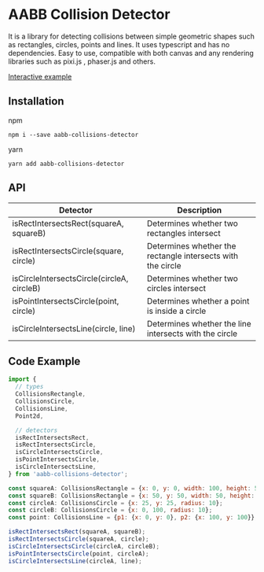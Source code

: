 # AABB Collision Detector

It is a library for detecting collisions between simple geometric shapes such as rectangles, circles, points and lines. It uses typescript and has no dependencies. Easy to use, compatible with both canvas and any rendering libraries such as pixi.js , phaser.js and others.

[Interactive example](https://codepen.io/vladosina/pen/zYgGXbm)

## Installation

npm

```shell
npm i --save aabb-collisions-detector
```

yarn

```shell
yarn add aabb-collisions-detector
```

## API

| Detector                                   | Description                                                 |
| ------------------------------------------ | ----------------------------------------------------------- |
| isRectIntersectsRect(squareA, squareB)     | Determines whether two rectangles intersect                 |
| isRectIntersectsCircle(square, circle)     | Determines whether the rectangle intersects with the circle |
| isCircleIntersectsCircle(circleA, circleB) | Determines whether two circles intersect                    |
| isPointIntersectsCircle(point, circle)     | Determines whether a point is inside a circle               |
| isCircleIntersectsLine(circle, line)       | Determines whether the line intersects with the circle      |

## Code Example

```js
import {
  // types
  CollisionsRectangle,
  CollisionsCircle,
  CollisionsLine,
  Point2d,

  // detectors
  isRectIntersectsRect,
  isRectIntersectsCircle,
  isCircleIntersectsCircle,
  isPointIntersectsCircle,
  isCircleIntersectsLine,
} from 'aabb-collisions-detector';

const squareA: CollisionsRectangle = {x: 0, y: 0, width: 100, height: 50};
const squareB: CollisionsRectangle = {x: 50, y: 50, width: 50, height: 25};
const circleA: CollisionsCircle = {x: 25, y: 25, radius: 10};
const circleB: CollisionsCircle = {x: 0, 100, radius: 10};
const point: CollisionsLine = {p1: {x: 0, y: 0}, p2: {x: 100, y: 100}};

isRectIntersectsRect(squareA, squareB);
isRectIntersectsCircle(squareA, circle);
isCircleIntersectsCircle(circleA, circleB);
isPointIntersectsCircle(point, circleA);
isCircleIntersectsLine(circleA, line);
```
